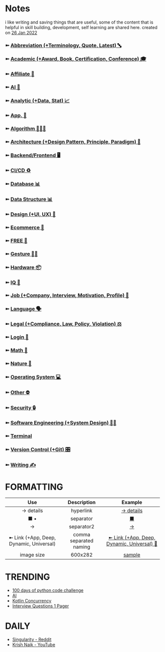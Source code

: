 # Notes
i like writing and saving things that are useful, some of the content that is helpful in skill building, development, self learning are shared here.
created on [26 Jan 2022](https://github.com/shanraisshan/Notes/commit/6de4ecb3eb1adf81f1c99d59be4d6479030b928d)

### ➼ [Abbreviation (+Terminology, Quote, Latest) 🔤](/Abbreviation)
### ➼ [Academic (+Award, Book, Certification, Conference) 🎓](/Academic)
### ➼ [Affiliate 🤝](/Affiliate)
### ➼ [AI 🤖](/AI)
### ➼ [Analytic (+Data, Stat) 📈](/Analytic)
### ➼ [App. 📱](/App)
### ➼ [Algorithm 👨🏻‍💻](/Algorithm)
### ➼ [Architecture (+Design Pattern, Principle, Paradigm) 🧱](Architecture)
### ➼ [Backend/Frontend 🖥️](/Backend)
### ➼ [CI/CD ♻️](/CiCd)
### ➼ [Database 📊](/Database)
### ➼ [Data Structure 📊](/DataStructure)
### ➼ [Design (+UI, UX) 🎨](/Design)
### ➼ [Ecommerce 🛒](/Ecommerce)
### ➼ [FREE 💸](/FREE)
### ➼ [Gesture 🤏🏻](/Gesture)
### ➼ [Hardware 📦](/Hardware)
### ➼ [IQ 🧠](/IQ)
### ➼ [Job (+Company, Interview, Motivation, Profile) 💼](/Job)
### ➼ [Language 🗣️](/Language)
### ➼ [Legal (+Compliance, Law, Policy, Violation) ⚖️](/Legal)
### ➼ [Login 🔐](/Login)
### ➼ [Math 🔢](/Math)
### ➼ [Nature 🌳](/Nature)
### ➼ [Operating System 💻](/Operating)
### ➼ [Other ⛔](/Other)
### ➼ [Security 🔒](/Security)
### ➼ [Software Engineering (+System Design) 👷🏻](/Software)
### ➼ [Terminal](/Terminal)
### ➼ [Version Control (+Git) 🎛️](/Version)
### ➼ [Writing ✍️](/Writing)

# FORMATTING

Use|Description|Example
:-:|:-:|:-:
-> details|hyperlink|[-> details](Language/Kotlin/README.md#function)
■ •|separator|[■](Academic/Book#author)
->|separator2|[->](Language/Kotlin#list)
➼ Link (+App, Deep, Dynamic, Universal)|comma separated naming| [➼ Link (+App, Deep, Dynamic, Universal) 🔗](App/Android#-link-appdeepdynamicuniversal-)
image size|600x282|[sample](App/Android/Architecture/Pattern/Dependency/!/dagger1.png)

# TRENDING

- [100 days of python code challenge](Algorithm/Python100/README.md)
- [AI](/AI/Abbreviation)
- [Kotlin Concurrency](Language/Kotlin/Concurrency)
- [Interview Questions 1 Pager](https://github.com/shanraisshan/Personal/tree/main/Job/Interview/Gaditek/Question)

# DAILY

- [Singularity - Reddit](https://www.reddit.com/r/singularity/)
- [Krish Naik - YouTube](https://www.youtube.com/@krishnaik06)
